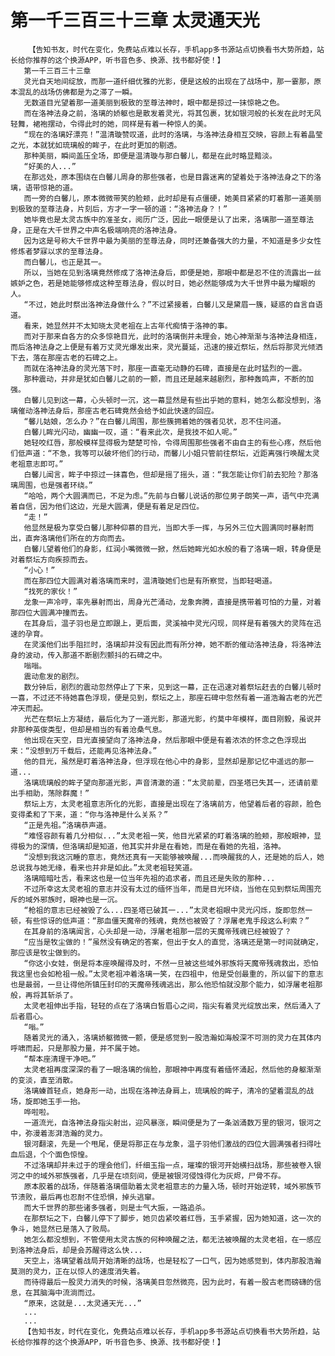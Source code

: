 # 第一千三百三十三章 太灵通天光
        【告知书友，时代在变化，免费站点难以长存，手机app多书源站点切换看书大势所趋，站长给你推荐的这个换源APP，听书音色多、换源、找书都好使！】
       第一千三百三十三章
       灵光自天地间绽放，而那一道纤细优雅的光影，便是这般的出现在了战场中，那一霎那，原本混乱的战场仿佛都是为之滞了一瞬。
       无数道目光望着那一道美丽到极致的至尊法神时，眼中都是掠过一抹惊艳之色。
       而在洛神法身之前，洛璃的娇躯也是散发着灵光，将其包裹，犹如银河般的长发在此时无风轻舞，裙袍摆动，令得此时的她，同样是有着一种惊人的美。
       “现在的洛璃好漂亮！”温清璇赞叹道，此时的洛璃，与洛神法身相互交映，容颜上有着晶莹之光，本就犹如琉璃般的眸子，在此时更加的剔透。
       那种美丽，瞬间盖压全场，即便是温清璇与那白馨儿，都是在此时略显黯淡。
       “好美的人...”
       在那远处，原本围绕在白馨儿周身的那些强者，也是目露迷离的望着处于洛神法身之下的洛璃，语带惊艳的道。
       而一旁的白馨儿，原本微微带笑的脸颊，此时却是有点僵硬，她美目紧紧的盯着那一道美丽到极致的至尊法身，片刻后，方才一字一顿的道：“洛神法身？！”
       她毕竟也是太灵古族中的准圣女，阅历广泛，因此一眼便是认了出来，洛璃那一道至尊法身，正是在大千世界之中声名极端响亮的洛神法身。
       因为这是号称大千世界中最为美丽的至尊法身，同时还兼备强大的力量，不知道是多少女性修炼者梦寐以求的至尊法身。
       而白馨儿，也正是其一。
       所以，当她在见到洛璃竟然修成了洛神法身后，即便是她，那眼中都是忍不住的流露出一丝嫉妒之色，若是她能够修成这种至尊法身，假以时日，她必然能够成为大千世界中最为耀眼的人。
       “不过，她此时祭出洛神法身做什么？”不过紧接着，白馨儿又是黛眉一簇，疑惑的自言自语道。
       看来，她显然并不太知晓太灵老祖在上古年代痴情于洛神的事。
       而对于那来自各方的众多惊艳目光，此时的洛璃倒并未理会，她心神渐渐与洛神法身相连，而后洛神法身之上便是有着万丈灵光爆发出来，灵光蔓延，迅速的接近祭坛，然后将那灵光倾洒下去，落在那座古老的石碑之上。
       而就在洛神法身的灵光落下时，那座一直毫无动静的石碑，直接是在此时猛烈的一震。
       那种震动，并非是犹如白馨儿之前的一颤，而且还是越来越剧烈，那种轰鸣声，不断的加强。
       白馨儿见到这一幕，心头顿时一沉，这一幕显然是有些出乎她的意料，她怎么都没想到，洛璃催动洛神法身后，那座古老石碑竟然会给予如此快速的回应。
       “馨儿姑娘，怎么办？”在白馨儿周围，那些簇拥着她的强者见状，忍不住问道。
       白馨儿眸光闪动，幽幽一叹，道：“看来此次，是我技不如人呢。”
       她轻咬红唇，那般模样显得极为楚楚可怜，令得周围那些强者不由自主的有些心疼，然后他们低声道：“不急，我等可以破坏他们的行动，而馨儿小姐只管前往祭坛，近距离强行唤醒太灵老祖意志即可。”
       白馨儿闻言，眸子中掠过一抹喜色，但却是摇了摇头，道：“我怎能让你们前去犯险？那洛璃周围，也是强者环绕。”
       “哈哈，两个大圆满而已，不足为虑。”先前与白馨儿说话的那位男子朗笑一声，语气中充满着自信，因为他们这边，光是大圆满，便是有着足足四位。
       “走！”
       他显然是极为享受白馨儿那种仰慕的目光，当即大手一挥，与另外三位大圆满同时暴射而出，直奔洛璃他们所在的方向而去。
       白馨儿望着他们的身影，红润小嘴微微一掀，然后她眸光如水般的看了洛璃一眼，转身便是对着祭坛方向疾掠而去。
       “小心！”
       而在那四位大圆满对着洛璃而来时，温清璇她们也是有所察觉，当即轻喝道。
       “找死的家伙！”
       龙象一声冷哼，率先暴射而出，周身光芒涌动，龙象奔腾，直接是携带着可怕的力量，对着那四位大圆满冲撞而去。
       在其身后，温子羽也是立即跟上，更后面，灵溪袖中灵光闪现，同样是有着强大的灵阵在迅速的孕育。
       在灵溪他们出手阻拦时，洛璃却并没有因此而有所分神，她不断的催动洛神法身，将洛神法身的波动，传入那道不断剧烈颤抖的石碑之中。
       嗡嗡。
       震动愈发的剧烈。
       数分钟后，剧烈的震动忽然停止了下来，见到这一幕，正在迅速对着祭坛赶去的白馨儿顿时一喜，不过还不待她喜色浮现，便是见到，祭坛之上，那座石碑中忽然有着一道浩瀚古老的光芒冲天而起。
       光芒在祭坛上方凝结，最后化为了一道光影，那道光影，约莫中年模样，面目刚毅，虽说并非那种英俊类型，但却是相当的有着沧桑气息。
       他出现在天空，目光直接望向了洛神法身，然后那眼中便是有着浓浓的怀念之色浮现出来：“没想到万千载后，还能再见洛神法身。”
       他的目光，虽然是盯着洛神法身，但浮现在他心中的身影，显然却是那记忆中遥远的那一道...
       洛璃琉璃般的眸子望向那道光影，声音清澈的道：“太灵前辈，四圣塔已失其一，还请前辈出手相助，荡除群魔！”
       祭坛上方，太灵老祖意志所化的光影，直接是出现在了洛璃前方，他望着后者的容颜，脸色变得柔和了下来，道：“你与洛神是什么关系？”
       “正是先祖。”洛璃恭声道。
       “难怪容颜有着几分相似...”太灵老祖一笑，他目光紧紧的盯着洛璃的脸颊，那般眼神，显得极为的深情，但洛璃却是知道，他其实并非是在看她，而是在看她的先祖，洛神。
       “没想到我这沉睡的意志，竟然还真有一天能够被唤醒...而唤醒我的人，还是她的后人，她总说我与她无缘，看来也并非是如此。”太灵老祖轻笑道。
       洛璃暗暗吐舌，看来这也是一位当年先祖的追求者，而且还是失败的那种...
       不过所幸这太灵老祖的意志并没有太过的缅怀当年，而是目光环绕，当他在见到祭坛周围充斥的域外邪族时，眼神也是一沉。
       “枪祖的意志已经被毁了么...四圣塔已破其一...”太灵老祖眼中灵光闪烁，旋即忽然一顿，有些惊讶的低声道：“那血僵天魔帝的残魂，竟然也被毁了？浮屠老鬼手段这么利索？”
       在其身前的洛璃闻言，心头却是一动，浮屠老祖那一层的天魔帝残魂已经被毁了？
       “应当是牧尘做的！”虽然没有确定的答案，但出于女人的直觉，洛璃还是第一时间就确定，那应该是牧尘做到的。
       “你这小女娃，倒是将本座唤醒得及时，不然一旦被这些域外邪族将天魔帝残魂救出，恐怕我这里也会如枪祖一般。”太灵老祖冲着洛璃一笑，在四祖中，他是受创最重的，所以留下的意志也是最弱，一旦让得他所镇压封印的天魔帝残魂逃出，那么他恐怕就没那个能力，如浮屠老祖那般，再将其斩杀了。
       太灵老祖伸出手指，轻轻的点在了洛璃白皙眉心之间，指尖有着灵光绽放出来，然后涌入了后者眉心。
       “嗡。”
       随着灵光的涌入，洛璃娇躯微微一颤，便是感觉到一股浩瀚如海般深不可测的灵力在其体内呼啸而起，只是那股力量，并不属于她。
       “帮本座清理干净吧。”
       太灵老祖再度深深的看了一眼洛璃的俏脸，那眼神中再度有着缅怀涌起，然后他的身躯渐渐的变淡，直至消散。
       洛璃螓首轻点，她身形一动，出现在洛神法身肩上，琉璃般的眸子，清冷的望着混乱的战场，旋即她玉手一抬。
       哗啦啦。
       一道流光，自洛神法身指尖射出，迎风暴涨，瞬间便是为了一条汹涌数万里的银河，银河之中，弥漫着澎湃浩瀚的灵力。
       银河翻滚，先是一个甩尾，便是将那正在与龙象，温子羽他们激战的四位大圆满强者扫得吐血后退，个个面色惊惶。
       不过洛璃却并未过于的理会他们，纤细玉指一点，璀璨的银河开始横扫战场，那些被卷入银河之中的域外邪族强者，几乎是在顷刻间，便是被银河侵蚀得化为灰烬，尸骨不存。
       原本胶着的战场，伴随着洛璃借助着太灵老祖意志的力量入场，顿时开始逆转，域外邪族节节溃败，最后再也忍耐不住恐惧，掉头逃窜。
       而大千世界的那些诸多强者，则是士气大振，一路追杀。
       在那祭坛之下，白馨儿停下了脚步，她贝齿紧咬着红唇，玉手紧握，因为她知道，这一次的争斗，她显然已是落入了败局。
       她怎么都没想到，不管使用太灵古族的何种唤醒之法，都无法被唤醒的太灵老祖，在一感应到洛神法身后，却是会苏醒得这么快...
       天空上，洛璃望着战局开始清晰的战场，也是轻松了一口气，因为她感觉到，体内那股浩瀚莫测的灵力，正在以惊人的速度消失着。
       而待得最后一股灵力消失的时候，洛璃美目忽然微亮，因为此时，有着一股古老而磅礴的信息，在其脑海中流淌而过。
       “原来，这就是...太灵通天光...”
       ...
       ...
       【告知书友，时代在变化，免费站点难以长存，手机app多书源站点切换看书大势所趋，站长给你推荐的这个换源APP，听书音色多、换源、找书都好使！】